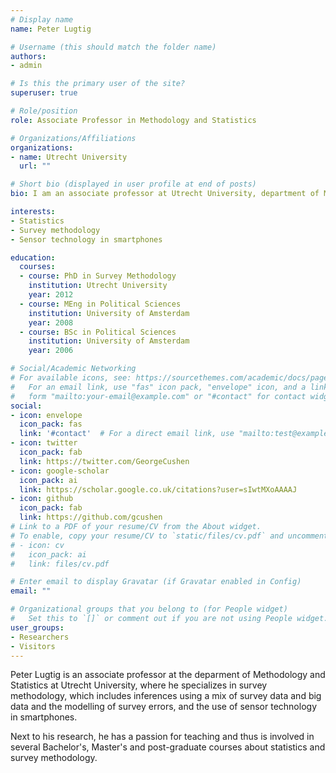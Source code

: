```yaml
---
# Display name
name: Peter Lugtig

# Username (this should match the folder name)
authors:
- admin

# Is this the primary user of the site?
superuser: true

# Role/position
role: Associate Professor in Methodology and Statistics

# Organizations/Affiliations
organizations:
- name: Utrecht University
  url: ""

# Short bio (displayed in user profile at end of posts)
bio: I am an associate professor at Utrecht University, department of Methodology and Statistics.

interests:
- Statistics
- Survey methodology
- Sensor technology in smartphones

education:
  courses:
  - course: PhD in Survey Methodology
    institution: Utrecht University
    year: 2012
  - course: MEng in Political Sciences
    institution: University of Amsterdam
    year: 2008
  - course: BSc in Political Sciences
    institution: University of Amsterdam
    year: 2006

# Social/Academic Networking
# For available icons, see: https://sourcethemes.com/academic/docs/page-builder/#icons
#   For an email link, use "fas" icon pack, "envelope" icon, and a link in the
#   form "mailto:your-email@example.com" or "#contact" for contact widget.
social:
- icon: envelope
  icon_pack: fas
  link: '#contact'  # For a direct email link, use "mailto:test@example.org".
- icon: twitter
  icon_pack: fab
  link: https://twitter.com/GeorgeCushen
- icon: google-scholar
  icon_pack: ai
  link: https://scholar.google.co.uk/citations?user=sIwtMXoAAAAJ
- icon: github
  icon_pack: fab
  link: https://github.com/gcushen
# Link to a PDF of your resume/CV from the About widget.
# To enable, copy your resume/CV to `static/files/cv.pdf` and uncomment the lines below.
# - icon: cv
#   icon_pack: ai
#   link: files/cv.pdf

# Enter email to display Gravatar (if Gravatar enabled in Config)
email: ""

# Organizational groups that you belong to (for People widget)
#   Set this to `[]` or comment out if you are not using People widget.
user_groups:
- Researchers
- Visitors
---
```


Peter Lugtig is an associate professor at the deparment of Methodology and Statistics at Utrecht University, where he specializes in survey methodology, which includes inferences using a mix of survey data and big data and the modelling of survey errors, and the use of sensor technology in smartphones. 

Next to his research, he has a passion for teaching and thus is involved in several Bachelor's, Master's and post-graduate courses about statistics and survey methodology.
